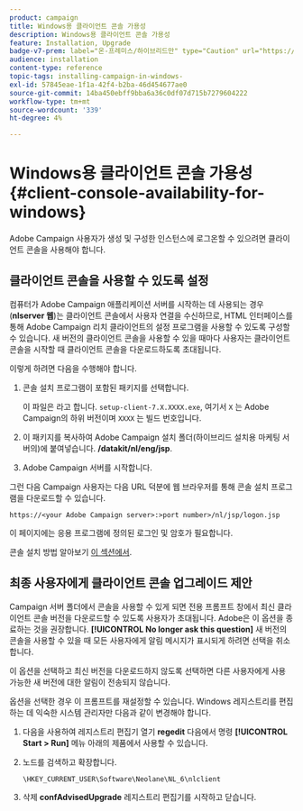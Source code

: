 ```yaml
---
product: campaign
title: Windows용 클라이언트 콘솔 가용성
description: Windows용 클라이언트 콘솔 가용성
feature: Installation, Upgrade
badge-v7-prem: label="온-프레미스/하이브리드만" type="Caution" url="https://experienceleague.adobe.com/docs/campaign-classic/using/installing-campaign-classic/architecture-and-hosting-models/hosting-models-lp/hosting-models.html?lang=ko" tooltip="온-프레미스 및 하이브리드 배포에만 적용"
audience: installation
content-type: reference
topic-tags: installing-campaign-in-windows-
exl-id: 57845eae-1f1a-42f4-b2ba-46d454677ae0
source-git-commit: 14ba450ebff9bba6a36c0df07d715b7279604222
workflow-type: tm+mt
source-wordcount: '339'
ht-degree: 4%

---
```


# Windows용 클라이언트 콘솔 가용성{#client-console-availability-for-windows}



Adobe Campaign 사용자가 생성 및 구성한 인스턴스에 로그온할 수 있으려면 클라이언트 콘솔을 사용해야 합니다.

## 클라이언트 콘솔을 사용할 수 있도록 설정

컴퓨터가 Adobe Campaign 애플리케이션 서버를 시작하는 데 사용되는 경우(**nlserver 웹**)는 클라이언트 콘솔에서 사용자 연결을 수신하므로, HTML 인터페이스를 통해 Adobe Campaign 리치 클라이언트의 설정 프로그램을 사용할 수 있도록 구성할 수 있습니다. 새 버전의 클라이언트 콘솔을 사용할 수 있을 때마다 사용자는 클라이언트 콘솔을 시작할 때 클라이언트 콘솔을 다운로드하도록 초대됩니다.

이렇게 하려면 다음을 수행해야 합니다.

1. 콘솔 설치 프로그램이 포함된 패키지를 선택합니다.

   이 파일은 라고 합니다. `setup-client-7.X.XXXX.exe`, 여기서 `X` 는 Adobe Campaign의 하위 버전이며 `XXXX` 는 빌드 번호입니다.

1. 이 패키지를 복사하여 Adobe Campaign 설치 폴더(하이브리드 설치용 마케팅 서버의)에 붙여넣습니다. **/datakit/nl/eng/jsp**.
1. Adobe Campaign 서버를 시작합니다.

그런 다음 Campaign 사용자는 다음 URL 덕분에 웹 브라우저를 통해 콘솔 설치 프로그램을 다운로드할 수 있습니다.

```
https://<your Adobe Campaign server>:>port number>/nl/jsp/logon.jsp
```

이 페이지에는 응용 프로그램에 정의된 로그인 및 암호가 필요합니다.

콘솔 설치 방법 알아보기 [이 섹션에서](../../installation/using/installing-the-client-console.md).

## 최종 사용자에게 클라이언트 콘솔 업그레이드 제안

Campaign 서버 폴더에서 콘솔을 사용할 수 있게 되면 전용 프롬프트 창에서 최신 클라이언트 콘솔 버전을 다운로드할 수 있도록 사용자가 초대됩니다. Adobe은 이 옵션을 종료하는 것을 권장합니다. **[!UICONTROL No longer ask this question]** 새 버전의 콘솔을 사용할 수 있을 때 모든 사용자에게 알림 메시지가 표시되게 하려면 선택을 취소합니다.

이 옵션을 선택하고 최신 버전을 다운로드하지 않도록 선택하면 다른 사용자에게 사용 가능한 새 버전에 대한 알림이 전송되지 않습니다.

옵션을 선택한 경우 이 프롬프트를 재설정할 수 있습니다. Windows 레지스트리를 편집하는 데 익숙한 시스템 관리자만 다음과 같이 변경해야 합니다.

1. 다음을 사용하여 레지스트리 편집기 열기 **regedit** 다음에서 명령 **[!UICONTROL Start > Run]** 메뉴 아래의 제품에서 사용할 수 있습니다.
1. 노드를 검색하고 확장합니다.

   ```
   \HKEY_CURRENT_USER\Software\Neolane\NL_6\nlclient
   ```

1. 삭제 **confAdvisedUpgrade** 레지스트리 편집기를 시작하고 닫습니다.
